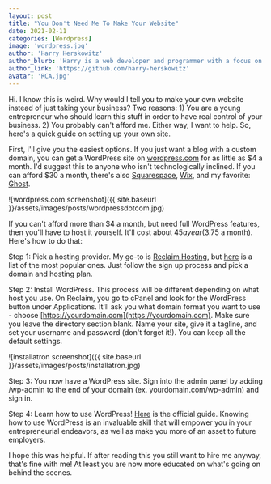 ```yaml
---
layout: post
title: "You Don't Need Me To Make Your Website"
date: 2021-02-11
categories: [Wordpress]
image: 'wordpress.jpg'
author: 'Harry Herskowitz'
author_blurb: 'Harry is a web developer and programmer with a focus on using technology to empower local artists and communities'
author_link: 'https://github.com/harry-herskowitz'
avatar: 'RCA.jpg'
---
```


Hi. I know this is weird. Why would I tell you to make your own website instead of just taking your business? Two reasons: 1) You are a young entrepreneur who should learn this stuff in order to have real control of your business. 2) You probably can't afford me. Either way, I want to help. So, here's a quick guide on setting up your own site.

First, I'll give you the easiest options. If you just want a blog with a custom domain, you can get a WordPress site on [wordpress.com](/you-dont-need-to-pay-me-to-make-your-website/wordpress.com) for as little as $4 a month. I'd suggest this to anyone who isn't technologically inclined. If you can afford $30 a month, there's also [Squarespace](https://squarespace.com), [Wix](https://wix.com), and my favorite: [Ghost](https://ghost.org).

![wordpress.com screenshot]({{ site.baseurl }}/assets/images/posts/wordpressdotcom.jpg)

If you can't afford more than $4 a month, but need full WordPress features, then you'll have to host it yourself. It'll cost about $45 a year ($3.75 a month). Here's how to do that:

Step 1: Pick a hosting provider. My go-to is [Reclaim Hosting](https://reclaimhosting.com/), but [here](https://websitesetup.org/best-web-hosting-sites/) is a list of the most popular ones. Just follow the sign up process and pick a domain and hosting plan.

Step 2: Install WordPress. This process will be different depending on what host you use. On Reclaim, you go to cPanel and look for the WordPress button under Applications. It'll ask you what domain format you want to use - choose [https://yourdomain.com](https://yourdomain.com). Make sure you leave the directory section blank. Name your site, give it a tagline, and set your username and password (don't forget it!). You can keep all the default settings.

![installatron screenshot]({{ site.baseurl }}/assets/images/posts/installatron.jpg)

Step 3: You now have a WordPress site. Sign into the admin panel by adding /wp-admin to the end of your domain (ex. yourdomain.com/wp-admin) and sign in.

Step 4: Learn how to use WordPress! [Here](https://wordpress.com/learn/) is the official guide. Knowing how to use WordPress is an invaluable skill that will empower you in your entrepreneurial endeavors, as well as make you more of an asset to future employers.

I hope this was helpful. If after reading this you still want to hire me anyway, that's fine with me! At least you are now more educated on what's going on behind the scenes.
